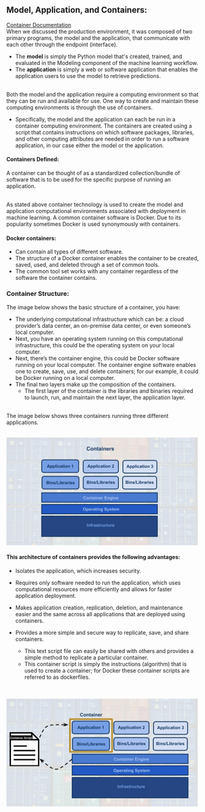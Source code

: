 
## Model, Application, and Containers:
[Container Documentation](https://techbeacon.com/enterprise-it/30-essential-container-technology-tools-resources-0)
</br>
When we discussed the production environment, it was composed of two primary programs, the model and the application, that communicate with each other through the endpoint (interface).

  - The **model** is simply the Python model that's created, trained, and evaluated in the Modeling component of the machine learning workflow.
  - The **application** is simply a web or software application that enables the application users to use the model to retrieve predictions.
 </br> 
Both the model and the application require a computing environment so that they can be run and available for use. One way to create and maintain these computing environments is through the use of containers.

  - Specifically, the model and the application can each be run in a container computing environment. The containers are created using a script that contains instructions on which software packages, libraries, and other computing attributes are needed in order to run a software application, in our case either the model or the application.

#### Containers Defined:
A container can be thought of as a standardized collection/bundle of software that is to be used for the specific purpose of running an application.

</br>
As stated above container technology is used to create the model and application computational environments associated with deployment in machine learning. A common container software is Docker. Due to its popularity sometimes Docker is used synonymously with containers.

#### Docker containers:
  - Can contain all types of different software.
  - The structure of a Docker container enables the container to be created, saved, used, and deleted through a set of common tools.
  - The common tool set works with any container regardless of the software the container contains.
  
  
### Container Structure:
The image below shows the basic structure of a container, you have:

  - The underlying computational infrastructure which can be: a cloud provider’s data center, an on-premise data center, or even someone’s local computer.
  - Next, you have an operating system running on this computational infrastructure, this could be the operating system on your local computer.
  - Next, there’s the container engine, this could be Docker software running on your local computer. The container engine software enables one to create, save, use, and delete containers; for our example, it could be Docker running on a local computer.
  - The final two layers make up the composition of the containers.
    - The first layer of the container is the libraries and binaries required to launch, run, and maintain the next layer, the application layer.
    </br>
    
The image below shows three containers running three different applications.

</br>
<img src="../Images/container-1.png", width="500"/>

#### This architecture of containers provides the following advantages:
  - Isolates the application, which increases security.
  - Requires only software needed to run the application, which uses computational resources more efficiently and allows for faster application deployment.
  - Makes application creation, replication, deletion, and maintenance easier and the same across all applications that are deployed using containers.
  - Provides a more simple and secure way to replicate, save, and share containers.
    - This text script file can easily be shared with others and provides a simple method to replicate a particular container.
    - This container script is simply the instructions (algorithm) that is used to create a container; for Docker these container scripts are referred to as dockerfiles.
    
    </br>
</br>
<img src="../Images/container-2.png", width="500"/>
